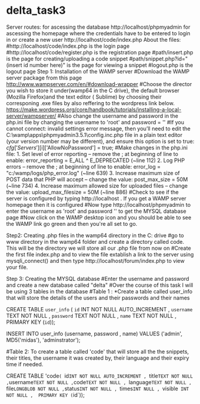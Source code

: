 # delta_task3


Server routes: 
for ascessing the database http://localhost/phpmyadmin
for ascessing the homepage where the credentials have to be entered to login in or create a new user http://localhost/code/index.php
About the files: #http://localhost/code/index.php is the login page
#http://localhost/code/register.php is the registration page
#path/insert.php is the page for creating/uploading a code snippet
#path/snippet.php?id="(insert id number here)" is the page for viewing a snippet
#logout.php is the logout page
Step 1: Installation  of the WAMP server
#Download the WAMP server package from this page http://www.wampserver.com/en/#download-wrapper
#Choose the director you wish to store it under(wamp64 in the C drive), the default browser (Mozilla Firefox)and the text editor ( Sublime) by choosing their corresponing .exe files by also reffering to the wordpress link below.
https://make.wordpress.org/core/handbook/tutorials/installing-a-local-server/wampserver/
#Also change the username and password in the php.ini file by changing the username to 'root' and password = ''
#If you cannot connect: invalid settings error message, then you’ll need to edit the C:\wamp\apps\phpmyadmin3.5.1\config.inc.php file in a plain text editor (your version number may be different), and ensure this option is set to true:
  $cfg['Servers'][$i]['AllowNoPassword'] = true;
#Make changes in the php.ini file:
        1.  Set level of error reporting – remove the ; at beginning of line to enable:
          error_reporting = E_ALL ^ E_DEPRECATED (~line 112)
        2.  Log PHP errors – remove the ; at beginning of line to enable:
          error_log = "c:/wamp/logs/php_error.log" (~line 639)
        3. Increase maximum size of POST data that PHP will accept – change the value:
          post_max_size = 50M (~line 734)
        4. Increase maximum allowed size for uploaded files – change the value:
          upload_max_filesize = 50M (~line 886)
#Check to see if the server is configured by typing http://localhost . If you get a WAMP server homepage then it is configured
#Now type http://localhost/phpmyadmin to enter the username as 'root' and password ''  to get the MYSQL database page
#Now click on the WAMP desktop icon and you should be able to see the WAMP link go green and then you're all set to go.

Step2: Creating .php files in the wamp64 directory in the C: drive
#go to www directory in the wamp64 folder and create a directory called code. This will be the directory we will store all our .php file from now on
#Create the first file index.php  and to view the file extablish a link to the server using mysqli_connect() and then type http://localhost/forum/index.php to view your file.

Step 3: Creating the MYSQL database
#Enter the username and password and create a new database called "delta"
#Over the course of this task I will be using 3 tables in the database
#Table 1 : *Create a table called user_info that will store the details of the users and their passwords and their names


CREATE TABLE `user_info` ( 
           `id` INT NOT NULL AUTO_INCREMENT , 
           `username` TEXT NOT NULL ,
           `password` TEXT NOT NULL ,
           `name` TEXT NOT NULL ,
           PRIMARY KEY (`id`));
           
 
INSERT INTO user_info (username, password , name) VALUES ('admin', MD5('midas'), 'adminstrator');

#Table 2: To create a table called 'code' that will store all the the snippets, their titles, the username it was created by, their language and their expiry time if needed.

CREATE TABLE  'code` ( 
          `id` INT NOT NULL AUTO_INCREMENT , 
          `title` TEXT NOT NULL ,
          `username` TEXT NOT NULL ,
          `code` TEXT NOT NULL , 
          `language` TEXT NOT NULL , 
          `file` LONGBLOB NOT NULL ,
          `status` INT NOT NULL , 
          `times` INT NULL , 
          `visible` INT NOT NULL , 
          PRIMARY KEY (`id`));

